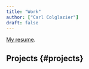 ```yaml
---
title: "Work"
author: ["Carl Colglazier"]
draft: false
---
```


[My resume](/files/resume.pdf).


## Projects {#projects}
